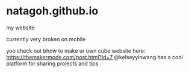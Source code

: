 # natagoh.github.io
my website

currently very broken on mobile

yoo check out bhow to make ur own cube website here: https://themakermode.com/post.html?id=7
@kelseyyinwang has a cool platform for sharing projects and tips

